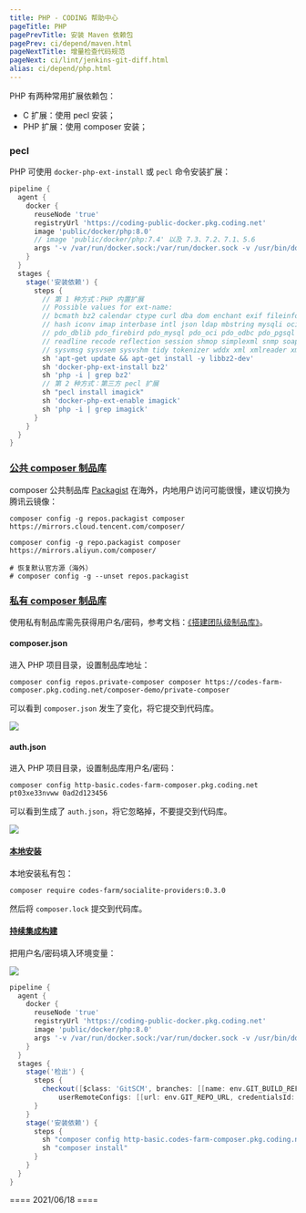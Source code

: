 ```yaml
---
title: PHP - CODING 帮助中心
pageTitle: PHP
pagePrevTitle: 安装 Maven 依赖包
pagePrev: ci/depend/maven.html
pageNextTitle: 增量检查代码规范
pageNext: ci/lint/jenkins-git-diff.html
alias: ci/depend/php.html
---
```


PHP 有两种常用扩展依赖包：

-   C 扩展：使用 pecl 安装；
-   PHP 扩展：使用 composer 安装；

### pecl

PHP 可使用 `docker-php-ext-install` 或 `pecl` 命令安装扩展：

```groovy
pipeline {
  agent {
    docker {
      reuseNode 'true'
      registryUrl 'https://coding-public-docker.pkg.coding.net'
      image 'public/docker/php:8.0'
      // image 'public/docker/php:7.4' 以及 7.3、7.2、7.1、5.6
      args '-v /var/run/docker.sock:/var/run/docker.sock -v /usr/bin/docker:/usr/bin/docker'
    }
  }
  stages {
    stage('安装依赖') {
      steps {
        // 第 1 种方式：PHP 内置扩展
        // Possible values for ext-name:
        // bcmath bz2 calendar ctype curl dba dom enchant exif fileinfo filter ftp gd gettext gmp
        // hash iconv imap interbase intl json ldap mbstring mysqli oci8 odbc opcache pcntl pdo
        // pdo_dblib pdo_firebird pdo_mysql pdo_oci pdo_odbc pdo_pgsql pdo_sqlite pgsql phar posix pspell
        // readline recode reflection session shmop simplexml snmp soap sockets sodium spl standard
        // sysvmsg sysvsem sysvshm tidy tokenizer wddx xml xmlreader xmlrpc xmlwriter xsl zend_test zip
        sh 'apt-get update && apt-get install -y libbz2-dev'
        sh 'docker-php-ext-install bz2'
        sh 'php -i | grep bz2'
        // 第 2 种方式：第三方 pecl 扩展
        sh "pecl install imagick"
        sh 'docker-php-ext-enable imagick'
        sh 'php -i | grep imagick'
      }
    }
  }
}
```

### [公共 composer 制品库](#composer-public)

composer 公共制品库 [Packagist](https://packagist.org/) 在海外，内地用户访问可能很慢，建议切换为腾讯云镜像：

```shell
composer config -g repos.packagist composer https://mirrors.cloud.tencent.com/composer/

composer config -g repo.packagist composer https://mirrors.aliyun.com/composer/

# 恢复默认官方源（海外）
# composer config -g --unset repos.packagist
```

### [私有 composer 制品库](#composer-private)

使用私有制品库需先获得用户名/密码，参考文档：[《搭建团队级制品库》](/docs/artifacts/practices/team-share.html)。

#### composer.json

进入 PHP 项目目录，设置制品库地址：

```shell
composer config repos.private-composer composer https://codes-farm-composer.pkg.coding.net/composer-demo/private-composer
```

可以看到 `composer.json` 发生了变化，将它提交到代码库。

![](https://help-assets.codehub.cn/enterprise/20210208175109.png)

#### auth.json

进入 PHP 项目目录，设置制品库用户名/密码：

```shell
composer config http-basic.codes-farm-composer.pkg.coding.net pt03xe33nvww 0ad2d123456
```

可以看到生成了 `auth.json`，将它忽略掉，不要提交到代码库。

![](https://help-assets.codehub.cn/enterprise/20210208175623.png)

#### [本地安装](#composer-require)

本地安装私有包：

```shell
composer require codes-farm/socialite-providers:0.3.0
```

然后将 `composer.lock` 提交到代码库。

#### [持续集成构建](#jenkins)

把用户名/密码填入环境变量：

![](https://help-assets.codehub.cn/enterprise/20210208180305.png)

```groovy
pipeline {
  agent {
    docker {
      reuseNode 'true'
      registryUrl 'https://coding-public-docker.pkg.coding.net'
      image 'public/docker/php:8.0'
      args '-v /var/run/docker.sock:/var/run/docker.sock -v /usr/bin/docker:/usr/bin/docker'
    }
  }
  stages {
    stage('检出') {
      steps {
        checkout([$class: 'GitSCM', branches: [[name: env.GIT_BUILD_REF]], 
            userRemoteConfigs: [[url: env.GIT_REPO_URL, credentialsId: env.CREDENTIALS_ID]]])
      }
    }
    stage('安装依赖') {
      steps {
        sh "composer config http-basic.codes-farm-composer.pkg.coding.net ${CODING_ARTIFACTS_USERNAME} ${CODING_ARTIFACTS_PASSWORD}"
        sh "composer install"
      }
    }
  }
}
```

==== 2021/06/18 ====
